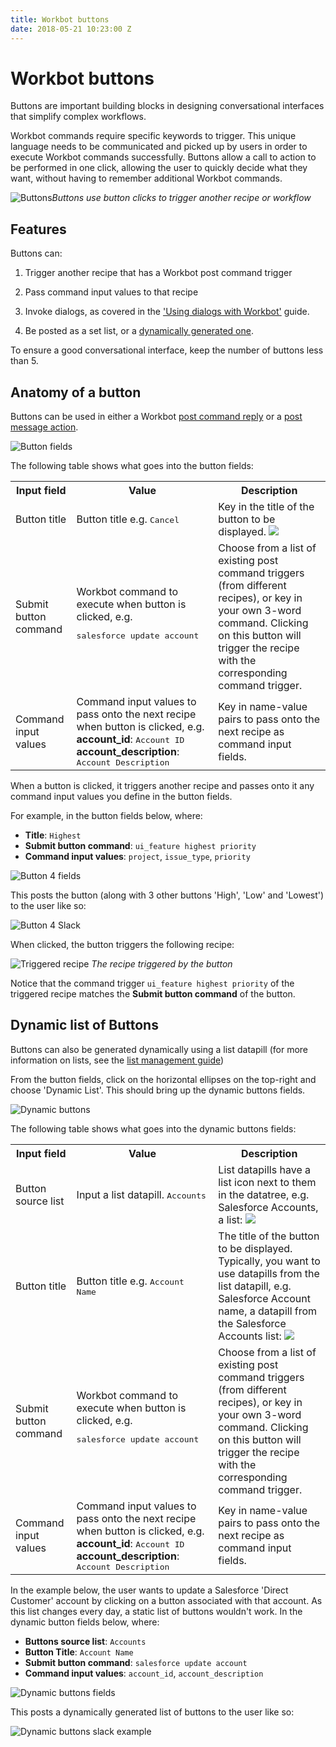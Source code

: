 ```yaml
---
title: Workbot buttons
date: 2018-05-21 10:23:00 Z
---
```


# Workbot buttons
Buttons are important building blocks in designing conversational interfaces that simplify complex workflows.

Workbot commands require specific keywords to trigger. This unique language needs to be communicated and picked up by users in order to execute Workbot commands successfully. Buttons allow a call to action to be performed in one click, allowing the user to quickly decide what they want, without having to remember additional Workbot commands.

![Buttons](~@img/workbot/workbot-buttons/buttons.png)*Buttons use button clicks to trigger another recipe or workflow*

## Features

Buttons can:

1. Trigger another recipe that has a Workbot post command trigger

2. Pass command input values to that recipe

3. Invoke dialogs, as covered in the ['Using dialogs with Workbot'](/workbot/using-dialogs-with-workbot.md) guide.

4. Be posted as a set list, or a [dynamically generated one](#dynamic-list-of-buttons).

To ensure a good conversational interface, keep the number of buttons less than 5.

## Anatomy of a button

Buttons can be used in either a Workbot [post command reply](/workbot/workbot-command-reply.md) or a [post message action](/workbot/workbot-actions.md#post-message).

![Button fields](~@img/workbot/workbot-buttons/buttons-fields.png)

The following table shows what goes into the button fields:

<table class="unchanged rich-diff-level-one">
    <tbody>
        <tr>
            <th>Input field</th>
            <th>Value</th>
            <th>Description</th>
        </tr>
        <tr>
          <td>Button title</td>
          <td>
            Button title e.g. <kbd>Cancel</kbd>
          </td>
          <td>
            Key in the title of the button to be displayed.
            <img src="~@img/workbot/workbot-buttons/button-title.png"></img>
          </td>
        </tr>
        <tr>
          <td>Submit button command</td>
          <td>Workbot command to execute when button is clicked, e.g.
          <pre>salesforce update account</pre>
          </td>
          <td>
            Choose from a list of existing post command triggers (from different recipes), or key in your own 3-word command. Clicking on this button will trigger the recipe with the corresponding command trigger.
          </td>
        </tr>
        <tr>
          <td>Command input values</td>
          <td>
          Command input values to pass onto the next recipe when button is clicked, e.g.<br>
          <b>account_id</b>: <kbd>Account ID</kbd>
          <b>account_description</b>: <kbd>Account Description</kbd>
          </td>
          <td>
          Key in name-value pairs to pass onto the next recipe as command input fields.
          </td>
        </tr>
      </tbody>
    </table>

When a button is clicked, it triggers another recipe and passes onto it any command input values you define in the button fields.

For example, in the button fields below, where:

- **Title**: ``Highest``
- **Submit button command**: ``ui_feature highest priority``
- **Command input values**: ``project``, ``issue_type``, ``priority``

![Button 4 fields](~@img/workbot/workbot-buttons/button-4-fields.png)

This posts the button (along with 3 other buttons 'High', 'Low' and 'Lowest') to the user like so:

![Button 4 Slack](~@img/workbot/workbot-buttons/button-4-slack.png)

When clicked, the button triggers the following recipe:

![Triggered recipe](~@img/workbot/workbot-buttons/triggered-recipe.png)
*The recipe triggered by the button*

Notice that the command trigger ``ui_feature highest priority`` of the triggered recipe matches the **Submit button command** of the button.

## Dynamic list of Buttons

Buttons can also be generated dynamically using a list datapill (for more information on lists, see the [list management guide](/features/list-management.md))

From the button fields, click on the horizontal ellipses on the top-right and choose 'Dynamic List'. This should bring up the dynamic buttons fields.

![Dynamic buttons](~@img/workbot/workbot-buttons/dynamic-buttons.png)

The following table shows what goes into the dynamic buttons fields:

<table class="unchanged rich-diff-level-one">
    <tbody>
        <tr>
            <th>Input field</th>
            <th>Value</th>
            <th>Description</th>
        </tr>
        <tr>
          <td>Button source list</td>
          <td>
            Input a list datapill. <kbd>Accounts</kbd>
          </td>
          <td>
            List datapills have a list icon next to them in the datatree, e.g. Salesforce Accounts, a list:
            <img src="~@img/workbot/workbot-buttons/list-datapill.png"></img>
          </td>
        </tr>
        <tr>
          <td>Button title</td>
          <td>
            Button title e.g. <kbd>Account Name</kbd>
          </td>
          <td>
            The title of the button to be displayed. Typically, you want to use datapills from the list datapill, e.g. Salesforce Account name, a datapill from the Salesforce Accounts list:
            <img src="~@img/workbot/workbot-buttons/datapill-from-list-datapill.png"></img>
          </td>
        </tr>
        <tr>
          <td>Submit button command</td>
          <td>Workbot command to execute when button is clicked, e.g.
          <pre>salesforce update account</pre>
          </td>
          <td>
            Choose from a list of existing post command triggers (from different recipes), or key in your own 3-word command. Clicking on this button will trigger the recipe with the corresponding command trigger.
          </td>
        </tr>
        <tr>
          <td>Command input values</td>
          <td>
            Command input values to pass onto the next recipe when button is clicked, e.g.<br>
            <b>account_id</b>: <kbd>Account ID</kbd>
            <b>account_description</b>: <kbd>Account Description</kbd>
          </td>
          <td>
          Key in name-value pairs to pass onto the next recipe as command input fields.
          </td>
        </tr>
      </tbody>
    </table>

In the example below, the user wants to update a Salesforce 'Direct Customer' account by clicking on a button associated with that account. As this list changes every day, a static list of buttons wouldn't work. In the dynamic button fields below, where:
  - **Buttons source list**: ``Accounts``
  - **Button Title**: ``Account Name``
  - **Submit button command**: ``salesforce update account``
  - **Command input values**: ``account_id``, ``account_description``

![Dynamic buttons fields](~@img/workbot/workbot-buttons/dynamic-buttons-fields-example.png)

This posts a dynamically generated list of buttons to the user like so:

![Dynamic buttons slack example](~@img/workbot/workbot-buttons/dynamic-buttons-slack-example.png)
